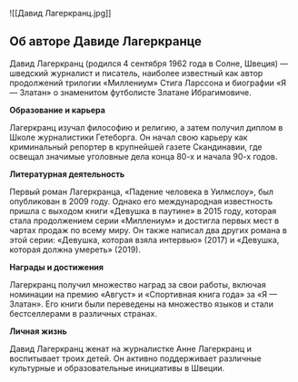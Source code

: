 ![[Давид Лагеркранц.jpg]]

## **Об авторе Давиде Лагеркранце**

Давид Лагеркранц (родился 4 сентября 1962 года в Солне, Швеция) — шведский журналист и писатель, наиболее известный как автор продолжений трилогии «Миллениум» Стига Ларссона и биографии «Я — Златан» о знаменитом футболисте Златане Ибрагимовиче.

**Образование и карьера**

Лагеркранц изучал философию и религию, а затем получил диплом в Школе журналистики Гетеборга. Он начал свою карьеру как криминальный репортер в крупнейшей газете Скандинавии, где освещал значимые уголовные дела конца 80-х и начала 90-х годов.

**Литературная деятельность**

Первый роман Лагеркранца, «Падение человека в Уилмслоу», был опубликован в 2009 году. Однако его международная известность пришла с выходом книги «Девушка в паутине» в 2015 году, которая стала продолжением серии «Миллениум» и достигла первых мест в чартах продаж по всему миру. Он также написал два других романа в этой серии: «Девушка, которая взяла интервью» (2017) и «Девушка, которая должна умереть» (2019).

**Награды и достижения**

Лагеркранц получил множество наград за свои работы, включая номинации на премию «Август» и «Спортивная книга года» за «Я — Златан». Его книги были переведены на множество языков и стали бестселлерами в различных странах.

**Личная жизнь**

Давид Лагеркранц женат на журналистке Анне Лагеркранц и воспитывает троих детей. Он активно поддерживает различные культурные и образовательные инициативы в Швеции.